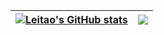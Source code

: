 



|[![Leitao's GitHub stats](https://github-readme-stats.vercel.app/api?username=leitaosha)](https://github.com/leitaosha)|<a href="https://github.com/leitaosha"><img align="center" src="https://github-readme-stats.vercel.app/api/top-langs/?username=leitaosha&layout=compact&theme=buefy&hide_border=true" /></a>| 
|---|---|
